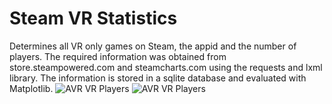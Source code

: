 # Steam VR Statistics
Determines all VR only games on Steam, the appid and the number of players. The required information was obtained from store.steampowered.com and steamcharts.com using the requests and lxml library. The information is stored in a sqlite database and evaluated with Matplotlib.
![AVR VR Players](https://github.com/Bamux/Steam_VR_Statistics/blob/master/images/avg_players.png)
![AVR VR Players](https://github.com/Bamux/Steam_VR_Statistics/blob/master/images/peak_players.png)